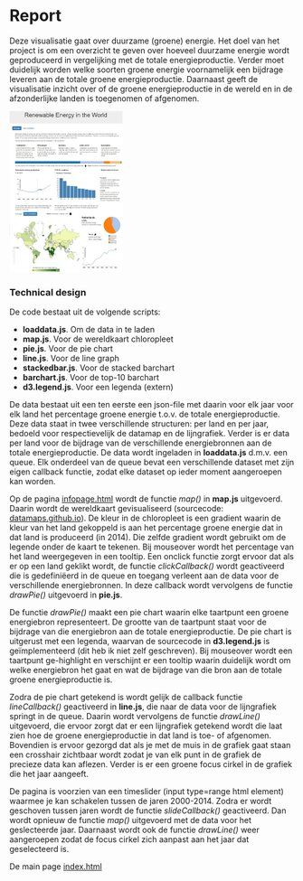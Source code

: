 # Report

Deze visualisatie gaat over duurzame (groene) energie. Het doel van het project is om een overzicht te geven over hoeveel duurzame energie wordt geproduceerd in vergelijking met de totale energieproductie. Verder moet duidelijk worden welke soorten
groene energie voornamelijk een bijdrage leveren aan de totale groene energieproductie. Daarnaast geeft de visualisatie inzicht over of de groene energieproductie in de wereld en in de afzonderlijke landen is toegenomen of afgenomen.

<img src="doc/project_screenshot.jpg" alt="infopage" style="width: 200px;"/>

### Technical design

De code bestaat uit de volgende scripts:
* **loaddata.js**. Om de data in te laden
* **map.js**. Voor de wereldkaart chloropleet
* **pie.js**. Voor de pie chart
* **line.js**. Voor de line graph
* **stackedbar.js**. Voor de stacked barchart
* **barchart.js**. Voor de top-10 barchart
* **d3.legend.js**. Voor een legenda (extern)

De data bestaat uit een ten eerste een json-file met daarin voor elk jaar voor elk land het percentage groene energie t.o.v. de totale energieproductie. Deze data staat in twee verschillende structuren: per land en per jaar, bedoeld voor
respectievelijk de datamap en de lijngrafiek. Verder is er data per land voor de bijdrage van de verschillende energiebronnen aan de totale energieproductie. De data wordt ingeladen in **loaddata.js** d.m.v. een queue. Elk onderdeel van de queue bevat een verschillende
dataset met zijn eigen callback functie, zodat elke dataset op ieder moment aangeroepen kan worden.

Op de pagina [infopage.html](https://berendnannes.github.io/Programmeerproject/infopage.html) wordt de functie _map()_ in **map.js** uitgevoerd.
Daarin wordt de wereldkaart gevisualiseerd (sourcecode: [datamaps.github.io](http://datamaps.github.io/)). De kleur in de chloropleet is een gradient
waarin de kleur van het land gekoppeld is aan het percentage groene energie dat in dat land is produceerd (in 2014). Die zelfde gradient wordt gebruikt om
de legende onder de kaart te tekenen. Bij mouseover wordt het percentage van het land weergegeven in een tooltip. Een onclick functie zorgt
ervoor dat als er op een land geklikt wordt, de functie _clickCallback()_ wordt geactiveerd die is gedefiniëerd in de queue en toegang
verleent aan de data voor de verschillende energiebronnen. In deze callback wordt vervolgens de functie _drawPie()_ uitgevoerd in **pie.js**.

De functie _drawPie()_ maakt een pie chart waarin elke taartpunt een groene energiebron representeert. De grootte van de taartpunt staat voor
de bijdrage van die energiebron aan de totale energieproductie. De pie chart is uitgerust met een legenda, waarvan de sourcecode in
**d3.legend.js** is geïmplementeerd (dit heb ik niet zelf geschreven). Bij mouseover wordt een taartpunt ge-highlight en verschijnt er een
tooltip waarin duidelijk wordt om welke energiebron het gaat en wat de bijdrage van die bron aan de totale groene energieproductie is.

Zodra de pie chart getekend is wordt gelijk de callback functie _lineCallback()_ geactiveerd in **line.js**, die naar de data voor de lijngrafiek springt in
de queue. Daarin wordt vervolgens de functie _drawLine()_ uitgevoerd, die ervoor zorgt dat er een lijngrafiek getekend wordt die laat zien hoe
de groene energieproductie in dat land is toe- of afgenomen. Bovendien is ervoor gezorgd dat als je met de muis in de grafiek gaat staan een
crosshair zichtbaar wordt zodat je van elk punt in de grafiek de precieze data kan aflezen. Verder is er een groene focus cirkel in de grafiek die het jaar aangeeft.

De pagina is voorzien van een timeslider (input type=range html element) waarmee je kan schakelen tussen de jaren 2000-2014. Zodra er wordt
geschoven tussen jaren wordt de functie _slideCallback()_ geactiveerd. Dan wordt opnieuw de functie _map()_ uitgevoerd met de data voor het geslecteerde jaar.
Daarnaast wordt ook de functie _drawLine()_ weer aangeroepen zodat de focus cirkel zich aanpast aan het jaar dat geselecteerd is.

De main page [index.html](https://berendnannes.github.io/Programmeerproject/index.html) 

